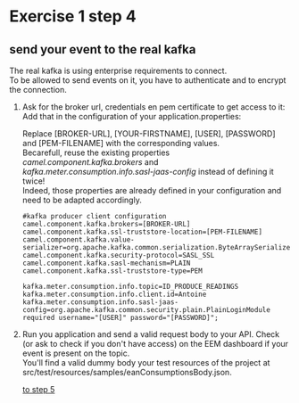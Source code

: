 # Exercise 1 step 4

## send your event to the real kafka

The real kafka is using enterprise requirements to connect.  
To be allowed to send events on it, you have to authenticate and to encrypt the connection.

1. Ask for the broker url, credentials en pem certificate to get access to it:  
   Add that in the configuration of your application.properties:  
     
	 Replace [BROKER-URL], [YOUR-FIRSTNAME], [USER], [PASSWORD] and [PEM-FILENAME] with the corresponding values.  
	 Becarefull, reuse the existing properties _camel.component.kafka.brokers_ and _kafka.meter.consumption.info.sasl-jaas-config_ instead of defining it twice!  
     Indeed, those properties are already defined in your configuration and need to be adapted accordingly.  
     
	 ```properties
     #kafka producer client configuration
     camel.component.kafka.brokers=[BROKER-URL]
     camel.component.kafka.ssl-truststore-location=[PEM-FILENAME]
     camel.component.kafka.value-serializer=org.apache.kafka.common.serialization.ByteArraySerializer
     camel.component.kafka.security-protocol=SASL_SSL
     camel.component.kafka.sasl-mechanism=PLAIN
     camel.component.kafka.ssl-truststore-type=PEM
     
     kafka.meter.consumption.info.topic=ID_PRODUCE_READINGS
     kafka.meter.consumption.info.client.id=Antoine
     kafka.meter.consumption.info.sasl-jaas-config=org.apache.kafka.common.security.plain.PlainLoginModule required username="[USER]" password="[PASSWORD]";
     ```
2. Run you application and send a valid request body to your API. Check (or ask to check if you don't have access) on the EEM dashboard if your event is present on the topic.  
   You'll find a valid dummy body your test resources of the project at src/test/resources/samples/eanConsumptionsBody.json.  
   
    [to step 5](exercise-1-step-5) 